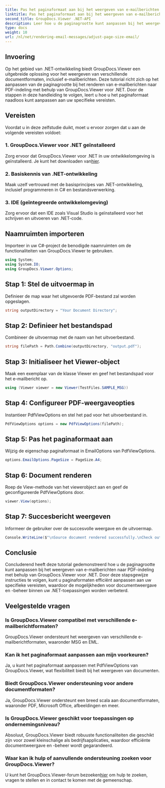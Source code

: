 ```yaml
---
title: Pas het paginaformaat aan bij het weergeven van e-mailberichten
linktitle: Pas het paginaformaat aan bij het weergeven van e-mailberichten
second_title: GroupDocs.Viewer .NET-API
description: Leer hoe u de paginagrootte kunt aanpassen bij het weergeven van e-mailberichten naar PDF met GroupDocs.Viewer voor .NET. Verbeter de efficiëntie van het bekijken van documenten.
type: docs
weight: 10
url: /nl/net/rendering-email-messages/adjust-page-size-email/
---
```

## Invoering
Op het gebied van .NET-ontwikkeling biedt GroupDocs.Viewer een uitgebreide oplossing voor het weergeven van verschillende documentformaten, inclusief e-mailberichten. Deze tutorial richt zich op het aanpassen van de paginagrootte bij het renderen van e-mailberichten naar PDF-indeling met behulp van GroupDocs.Viewer voor .NET. Door de stappen in deze handleiding te volgen, leert u hoe u het paginaformaat naadloos kunt aanpassen aan uw specifieke vereisten.
## Vereisten
Voordat u in deze zelfstudie duikt, moet u ervoor zorgen dat u aan de volgende vereisten voldoet:
### 1. GroupDocs.Viewer voor .NET geïnstalleerd
 Zorg ervoor dat GroupDocs.Viewer voor .NET in uw ontwikkelomgeving is geïnstalleerd. Je kunt het downloaden van[hier](https://releases.groupdocs.com/viewer/net/).
### 2. Basiskennis van .NET-ontwikkeling
Maak uzelf vertrouwd met de basisprincipes van .NET-ontwikkeling, inclusief programmeren in C# en bestandsverwerking.
### 3. IDE (geïntegreerde ontwikkelomgeving)
Zorg ervoor dat een IDE zoals Visual Studio is geïnstalleerd voor het schrijven en uitvoeren van .NET-code.

## Naamruimten importeren
Importeer in uw C#-project de benodigde naamruimten om de functionaliteiten van GroupDocs.Viewer te gebruiken.

```csharp
using System;
using System.IO;
using GroupDocs.Viewer.Options;
```

## Stap 1: Stel de uitvoermap in
Definieer de map waar het uitgevoerde PDF-bestand zal worden opgeslagen.
```csharp
string outputDirectory = "Your Document Directory";
```
## Stap 2: Definieer het bestandspad
Combineer de uitvoermap met de naam van het uitvoerbestand.
```csharp
string filePath = Path.Combine(outputDirectory, "output.pdf");
```
## Stap 3: Initialiseer het Viewer-object
Maak een exemplaar van de klasse Viewer en geef het bestandspad voor het e-mailbericht op.
```csharp
using (Viewer viewer = new Viewer(TestFiles.SAMPLE_MSG))
```
## Stap 4: Configureer PDF-weergaveopties
Instantieer PdfViewOptions en stel het pad voor het uitvoerbestand in.
```csharp
PdfViewOptions options = new PdfViewOptions(filePath);
```
## Stap 5: Pas het paginaformaat aan
Wijzig de eigenschap paginaformaat in EmailOptions van PdfViewOptions.
```csharp
options.EmailOptions.PageSize = PageSize.A4;
```
## Stap 6: Document renderen
Roep de View-methode van het viewerobject aan en geef de geconfigureerde PdfViewOptions door.
```csharp
viewer.View(options);
```
## Stap 7: Succesbericht weergeven
Informeer de gebruiker over de succesvolle weergave en de uitvoermap.
```csharp
Console.WriteLine($"\nSource document rendered successfully.\nCheck output in {outputDirectory}.");
```

## Conclusie
Concluderend heeft deze tutorial gedemonstreerd hoe u de paginagrootte kunt aanpassen bij het weergeven van e-mailberichten naar PDF-indeling met behulp van GroupDocs.Viewer voor .NET. Door deze stapsgewijze instructies te volgen, kunt u paginaformaten efficiënt aanpassen aan uw specifieke vereisten, waardoor de mogelijkheden voor documentweergave en -beheer binnen uw .NET-toepassingen worden verbeterd.
## Veelgestelde vragen
### Is GroupDocs.Viewer compatibel met verschillende e-mailberichtformaten?
GroupDocs.Viewer ondersteunt het weergeven van verschillende e-mailberichtformaten, waaronder MSG en EML.
### Kan ik het paginaformaat aanpassen aan mijn voorkeuren?
Ja, u kunt het paginaformaat aanpassen met PdfViewOptions van GroupDocs.Viewer, wat flexibiliteit biedt bij het weergeven van documenten.
### Biedt GroupDocs.Viewer ondersteuning voor andere documentformaten?
Ja, GroupDocs.Viewer ondersteunt een breed scala aan documentformaten, waaronder PDF, Microsoft Office, afbeeldingen en meer.
### Is GroupDocs.Viewer geschikt voor toepassingen op ondernemingsniveau?
Absoluut, GroupDocs.Viewer biedt robuuste functionaliteiten die geschikt zijn voor zowel kleinschalige als bedrijfsapplicaties, waardoor efficiënte documentweergave en -beheer wordt gegarandeerd.
### Waar kan ik hulp of aanvullende ondersteuning zoeken voor GroupDocs.Viewer?
 U kunt het GroupDocs.Viewer-forum bezoeken[hier](https://forum.groupdocs.com/c/viewer/9) om hulp te zoeken, vragen te stellen en in contact te komen met de gemeenschap.
